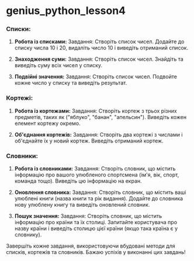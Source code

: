 # genius_python_lesson4

### Списки:

1. **Робота із списками:**
   Завдання: Створіть список чисел. Додайте до списку числа 10 і 20, видаліть число 10 і виведіть отриманий список.

2. **Знаходження суми:**
   Завдання: Створіть список чисел. Знайдіть та виведіть суму всіх чисел у списку.

3. **Подвійні значення:**
   Завдання: Створіть список чисел. Подвойте кожне число у списку та виведіть результат.

### Кортежі:

1. **Робота із кортежами:**
   Завдання: Створіть кортеж з трьох різних предметів, таких як ("яблуко", "банан", "апельсин"). Виведіть кожен елемент кортежу окремо.

2. **Об'єднання кортежів:**
   Завдання: Створіть два кортежі з числами і об'єднайте їх у новий кортеж. Виведіть отриманий кортеж.

### Словники:

1. **Робота із словниками:**
   Завдання: Створіть словник, що містить інформацію про вашого улюбленого спортсмена (ім'я, вік, спорт, команда тощо). Виведіть цю інформацію на екран.

2. **Оновлення словника:**
   Завдання: Створіть словник, що містить ваші улюблені книги (назва книги та рік видання). Додайте до словника нову улюблену книгу та виведіть оновлений словник.

3. **Пошук значення:**
   Завдання: Створіть словник, що містить інформацію про країни та їх столиці. Запитайте користувача про назву країни і виведіть столицю цієї країни (якщо така країна є у словнику).

Завершіть кожне завдання, використовуючи вбудовані методи для списків, кортежів та словників. Бажаю успіхів у виконанні цих завдань!